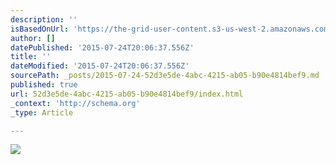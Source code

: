 ```yaml
---
description: ''
isBasedOnUrl: 'https://the-grid-user-content.s3-us-west-2.amazonaws.com/881e9fdb-0d47-4eb1-8535-6874f51a1128.jpg'
author: []
datePublished: '2015-07-24T20:06:37.556Z'
title: ''
dateModified: '2015-07-24T20:06:37.556Z'
sourcePath: _posts/2015-07-24-52d3e5de-4abc-4215-ab05-b90e4814bef9.md
published: true
url: 52d3e5de-4abc-4215-ab05-b90e4814bef9/index.html
_context: 'http://schema.org'
_type: Article

---
```

![](https://the-grid-user-content.s3-us-west-2.amazonaws.com/881e9fdb-0d47-4eb1-8535-6874f51a1128.jpg)